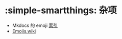 # :simple-smartthings: 杂项

* Mkdocs 的 emoji [索引](https://squidfunk.github.io/mkdocs-material/reference/icons-emojis/)
* [Emojis.wiki](https://emojis.wiki/)
